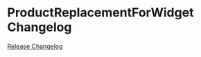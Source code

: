 # ProductReplacementForWidget Changelog

[Release Changelog](https://github.com/spryker-shop/product-replacement-for-widget/releases)
